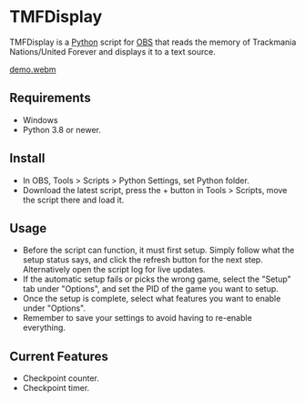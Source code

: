 # TMFDisplay
TMFDisplay is a [Python](https://www.python.org/) script for [OBS](https://github.com/obsproject/obs-studio) that reads the memory of Trackmania Nations/United Forever and displays it to a text source.

[demo.webm](https://github.com/SuperKulPerson/TMFDisplay/assets/153872437/e95b7e3b-e1dc-43ab-a8c3-915ea6a45c0e)

## Requirements
- Windows
- Python 3.8 or newer.

## Install
- In OBS, Tools > Scripts > Python Settings, set Python folder.
- Download the latest script, press the + button in Tools > Scripts, move the script there and load it.

## Usage
- Before the script can function, it must first setup. Simply follow what the setup status says, and click the refresh button for the next step. Alternatively open the script log for live updates.
- If the automatic setup fails or picks the wrong game, select the "Setup" tab under "Options", and set the PID of the game you want to setup.
- Once the setup is complete, select what features you want to enable under "Options".
- Remember to save your settings to avoid having to re-enable everything.

## Current Features
- Checkpoint counter.
- Checkpoint timer.
